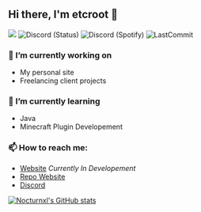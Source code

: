## Hi there, I'm etcroot 👋

![](https://komarev.com/ghpvc/?username=etcroot)
![Discord (Status)](https://img.shields.io/endpoint?url=https://dev.discordprofiles.me/api/badge/status/637613415057195008?simple=true&logo=discord&logoColor=white&color=43B581) ![Discord (Spotify)](https://img.shields.io/endpoint?label=Listening%20To&url=https://dev.discordprofiles.me/api/badge/spotify/637613415057195008&color=1ED45F)
![LastCommit](https://img.shields.io/github/last-commit/etcroot/etcroot)

### 🔭 I’m currently working on
* My personal site
* Freelancing client projects

### 🌱 I’m currently learning 
* Java
* Minecraft Plugin Developement

### 📫 How to reach me: 
* [Website](https://etcroot.dev/) *Currently In Developement*
* [Repo Website](https://etcroot.github.io/etcroot/)
* [Discord](https://discord.bio/p/nocturnal)

[![Nocturnxl's GitHub stats](https://github-readme-stats.vercel.app/api?username=etcroot&show_icons=true&theme=tokyonight)](https://github.com/anuraghazra/github-readme-stats)
